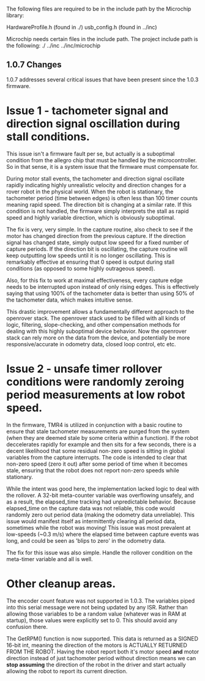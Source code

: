 The following files are required to be in the include path by the Microchip library:

HardwareProfile.h (found in ./)
usb_config.h (found in ../inc)

Microchip needs certain files in the include path. The project include path is the following:
./
../inc
../inc/microchip

## 1.0.7 Changes

1.0.7 addresses several critical issues that have been present since the 1.0.3 firmware.

# Issue 1 - tachometer signal and direction signal oscillation during stall conditions. 

This issue isn't a firmware fault per se, but actually is a suboptimal condition from the allegro
chip that must be handled by the microcontroller. So in that sense, it is a system issue that the firmware must compensate for.

During motor stall events, the tachometer and direction
signal oscillate rapidly indicating highly unrealistic velocity and direction changes for a rover robot
in the physical world. When the robot
is stationary, the tachometer period (time between edges) is often less than 100 timer counts meaning rapid 
speed. The direction bit is changing at a similar rate. If this condition is not handled, the firmware simply
interprets the stall as rapid speed and highly variable direction, which is obviously suboptimal.

The fix is very, very simple. In the capture routine, also check to see if the motor has changed direction from 
the previous capture. If the direction signal has changed state, simply output low speed for a fixed number of capture periods.
If the direction bit is oscillating, the capture routine will keep outputting low speeds until it is no longer oscillating.
This is remarkably effective at ensuring that 0 speed is output during stall conditions (as opposed to some highly
outrageous speed).

Also, for this fix to work at maximal effectiveness, every capture edge needs to be interrupted upon instead of only rising edges. This is effectively saying that using 100% of the tachometer data is better than using 50% of the tachometer data, which makes intuitive sense.

This drastic improvement allows a fundamentally different approach to the openrover stack. The openrover stack used to be filled with
all kinds of logic, filtering, slope-checking, and other compensation methods for dealing with this highly suboptimal
device behavior. Now the openrover stack can rely more on the data from the device, and potentially be more responsive/accurate 
in odometry data, closed loop control, etc etc.

# Issue 2 - unsafe timer rollover conditions were randomly zeroing period measurements at low robot speed.

In the firmware, TMR4 is utilized in conjunction with a basic routine to ensure that stale tachometer 
measurements are purged from the system (when they are deemed stale by some criteria within a function). If the robot deccelerates rapidly for example and then sits for a few
seconds, there is a decent likelihood that some residual non-zero speed is sitting in global variables from
the capture interrupts. The code is intended to clear that non-zero speed (zero it out) after some period of time
when it becomes stale, ensuring that the robot does not report non-zero speeds while stationary.

While the intent was good here, the implementation lacked logic to deal with the rollover. A 32-bit meta-counter
variable was overflowing unsafely, and as a result, the elapsed_time tracking had unpredictable behavior. Because elapsed_time
on the capture data was not reliable, this code would randomly zero out period data (making the odometry data unreliable).
This issue would
manifest itself as intermittently clearing all period data, sometimes while the robot was moving! This issue was most prevalent at low-speeds (~0.3 m/s) where the elapsed time between capture events was long, and could be seen as 'blips to 
zero' in the odometry data.

The fix for this issue was also simple. Handle the rollover condition on the meta-timer variable and all is well.

# Other cleanup areas.

The encoder count feature was not supported in 1.0.3. The variables piped into this serial message were not being updated by any ISR. Rather than allowing those variables to be a random value (whatever was in RAM at startup), those values were explicitly set to 0. This should avoid any confusion there.

The GetRPM() function is now supported. This data is returned as a SIGNED 16-bit int, meaning the direction of the motors is ACTUALLY RETURNED FROM THE ROBOT. Having the robot report both it's motor speed **and** motor direction instead of just tachomoter period without direction means we can **stop assuming** the direction of the robot in the driver and start actually allowing the robot to report its current direction.








